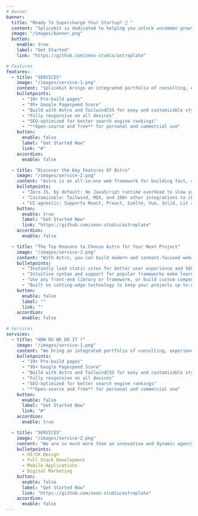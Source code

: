 ```yaml
---
# Banner
banner:
  title: "Ready To Supercharge Your Startup? 🚀 "
  content: "Splicebit is dedicated to helping you unlock uncommon growth—growth that is anchored in purpose, is transformative and sustainable over time. We partner with you to manage disruption, bringing the rigor and expertise required to uncover and realize transformative opportunities with A.I."
  image: "/images/banner.png"
  button:
    enable: true
    label: "Get Started"
    link: "https://github.com/zeon-studio/astroplate"

# Features
features:
  - title: "SERVICES"
    image: "/images/service-1.png"
    content: "Splicebit brings an integrated portfolio of consulting, experience and creative expertise to every client engagement."
    bulletpoints:
      - "10+ Pre-build pages"
      - "95+ Google Pagespeed Score"
      - "Build with Astro and TailwindCSS for easy and customizable styling"
      - "Fully responsive on all devices"
      - "SEO-optimized for better search engine rankings"
      - "**Open-source and free** for personal and commercial use"
    button:
      enable: false
      label: "Get Started Now"
      link: "#"
    accordion:
      enable: false

  - title: "Discover the Key Features Of Astro"
    image: "/images/service-2.png"
    content: "Astro is an all-in-one web framework for building fast, content-focused websites. It offers a range of exciting features for developers and website creators. Some of the key features are:"
    bulletpoints:
      - "Zero JS, by default: No JavaScript runtime overhead to slow you down."
      - "Customizable: Tailwind, MDX, and 100+ other integrations to choose from."
      - "UI-agnostic: Supports React, Preact, Svelte, Vue, Solid, Lit and more."
    button:
      enable: true
      label: "Get Started Now"
      link: "https://github.com/zeon-studio/astroplate"
    accordion:
      enable: false

  - title: "The Top Reasons to Choose Astro for Your Next Project"
    image: "/images/service-3.png"
    content: "With Astro, you can build modern and content-focused websites without sacrificing performance or ease of use."
    bulletpoints:
      - "Instantly load static sites for better user experience and SEO."
      - "Intuitive syntax and support for popular frameworks make learning and using Astro a breeze."
      - "Use any front-end library or framework, or build custom components, for any project size."
      - "Built on cutting-edge technology to keep your projects up-to-date with the latest web standards."
    button:
      enable: false
      label: ""
      link: ""
    accordion:
      enable: false

# Services
services:
  - title: "HOW DO WE DO IT ?"
    image: "/images/service-1.png"
    content: "We bring an integrated portfolio of consulting, experience and creative expertise to every client engagement."
    bulletpoints:
      - "10+ Pre-build pages"
      - "95+ Google Pagespeed Score"
      - "Build with Astro and TailwindCSS for easy and customizable styling"
      - "Fully responsive on all devices"
      - "SEO-optimized for better search engine rankings"
      - "**Open-source and free** for personal and commercial use"
    button:
      enable: false
      label: "Get Started Now"
      link: "#"
    accordion:
      enable: true

  - title: "SERVICES"
    image: "/images/service-2.png"
    content: "We are so much more than an innovative and dynamic agency - we are an extension to your team."
    bulletpoints:
      - UI/UX Design
      - Full Stack Development
      - Mobile Applications
      - Digital Marketing
    button:
      enable: false
      label: "Get Started Now"
      link: "https://github.com/zeon-studio/astroplate"
    accordion:
      enable: false
---
```

